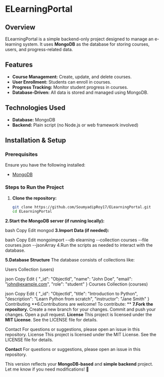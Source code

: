 # ELearningPortal

## Overview

ELearningPortal is a simple backend-only project designed to manage an e-learning system. It uses **MongoDB** as the database for storing courses, users, and progress-related data.

## Features

- **Course Management:** Create, update, and delete courses.
- **User Enrollment:** Students can enroll in courses.
- **Progress Tracking:** Monitor student progress in courses.
- **Database-Driven:** All data is stored and managed using MongoDB.

## Technologies Used

- **Database:** MongoDB
- **Backend:** Plain script (no Node.js or web framework involved)

## Installation & Setup

### Prerequisites

Ensure you have the following installed:

- [MongoDB](https://www.mongodb.com/)

### Steps to Run the Project

1. **Clone the repository:**
   ```bash
   git clone https://github.com/SoumyadipRoy17/ELearningPortal.git
   cd ELearningPortal
**2.Start the MongoDB server (if running locally):**

bash
Copy
Edit
mongod
**3.Import Data (if needed):**

bash
Copy
Edit
mongoimport --db elearning --collection courses --file courses.json --jsonArray
4.Run the scripts as needed to interact with the database.

**5.Database Structure**
The database consists of collections like:

Users Collection (users)

json
Copy
Edit
{
  "_id": "ObjectId",
  "name": "John Doe",
  "email": "john@example.com",
  "role": "student"
}
Courses Collection (courses)

json
Copy
Edit
{
  "_id": "ObjectId",
  "title": "Introduction to Python",
  "description": "Learn Python from scratch",
  "instructor": "Jane Smith"
}
Contributing
**6.Contributions are welcome! To contribute:
**
**7.Fork the repository.**
Create a new branch for your changes.
Commit and push your changes.
Open a pull request.
**License**
This project is licensed under the **MIT License**. See the LICENSE file for details.

Contact
For questions or suggestions, please open an issue in this repository.
License
This project is licensed under the MIT License. See the LICENSE file for details.

**Contact**
For questions or suggestions, please open an issue in this repository.

This version reflects your **MongoDB-based** and **simple backend** project. Let me know if you need modifications! 🚀
